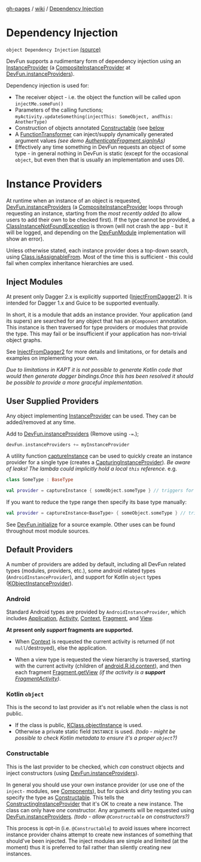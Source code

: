 [gh-pages](../index.md) / [wiki](index.md) / [Dependency Injection](.)

# Dependency Injection

`object Dependency Injection` [(source)](https://github.com/NextFaze/dev-fun/tree/master/dokka/src/main/java/wiki/DependencyInjection.kt#L114)

DevFun supports a rudimentary form of dependency injection using an [InstanceProvider](../com.nextfaze.devfun.inject/-instance-provider/index.md) (a
[CompositeInstanceProvider](../com.nextfaze.devfun.inject/-composite-instance-provider/index.md) at [DevFun.instanceProviders](../com.nextfaze.devfun.core/-dev-fun/instance-providers.md)).

Dependency injection is used for:

* The receiver object - i.e. the object the function will be called upon `injectMe.someFun()`
* Parameters of the calling functions; `myActivity.updateSomething(injectThis: SomeObject, andThis: AnotherType)`
* Construction of objects annotated [Constructable](../com.nextfaze.devfun.inject/-constructable/index.md) (see [below](#Constructable)
* A [FunctionTransformer](../com.nextfaze.devfun.core/-function-transformer/index.md) can inject/supply dynamically generated argument values *(see demo [AuthenticateFragment.signInAs](https://github.com/NextFaze/dev-fun/blob/master/demo/src/main/java/com/nextfaze/devfun/demo/AuthenticateScreen.kt#L225))*
* Effectively any time something in DevFun requests an object of some type - in general nothing in DevFun is static
(except for the occasional `object`, but even then that is usually an implementation and uses DI).

# Instance Providers

At runtime when an instance of an object is requested, [DevFun.instanceProviders](../com.nextfaze.devfun.core/-dev-fun/instance-providers.md) (a [CompositeInstanceProvider](../com.nextfaze.devfun.inject/-composite-instance-provider/index.md)
loops through requesting an instance, starting from the *most recently added* (to allow users to add their own to
be checked first). If the type cannot be provided, a [ClassInstanceNotFoundException](../com.nextfaze.devfun.inject/-class-instance-not-found-exception/index.md) is thrown (will not crash the
app - but it will be logged, and depending on the [DevFunModule](../com.nextfaze.devfun.core/-dev-fun-module/index.md) implementation will show an error).

Unless otherwise stated, each instance provider does a top-down search, using [Class.isAssignableFrom](https://developer.android.com/reference/java/lang/Class.html#isAssignableFrom(java.lang.Class<?>)). Most of the
time this is sufficient - this could fail when complex inheritance hierarchies are used.

## Inject Modules

At present only Dagger 2.x is explicitly supported ([InjectFromDagger2](../com.nextfaze.devfun.inject.dagger2/-inject-from-dagger2/index.md)). It is intended for Dagger 1.x and Guice to be
supported eventually.

In short, it is a module that adds an instance provider. Your application (and its supers) are searched for any
object that has an `@Component` annotation. This instance is then traversed for type providers or modules that
provide the type. This may fail or be insufficient if your application has non-trivial object graphs.

See [InjectFromDagger2](../com.nextfaze.devfun.inject.dagger2/-inject-from-dagger2/index.md) for more details and limitations, or for details and examples on implementing your own.

*Due to limitations in KAPT it is not possible to generate Kotlin code that would then generate dagger bindings.Once this has been resolved it should be possible to provide a more graceful implementation.*

## User Supplied Providers

Any object implementing [InstanceProvider](../com.nextfaze.devfun.inject/-instance-provider/index.md) can be used. They can be added/removed at any time.

Add to [DevFun.instanceProviders](../com.nextfaze.devfun.core/-dev-fun/instance-providers.md) (Remove using `-=`.);

``` kotlin
devFun.instanceProviders += myInstanceProvider
```

A utility function [captureInstance](../com.nextfaze.devfun.inject/capture-instance.md) can be used to quickly create an instance provider for a single type (creates
a [CapturingInstanceProvider](../com.nextfaze.devfun.inject/-capturing-instance-provider/index.md)). *Be aware of leaks! The lambda could implicitly hold a local `this` reference.*
e.g.

``` kotlin
class SomeType : BaseType

val provider = captureInstance { someObject.someType } // triggers for SomeType or BaseType
```

If you want to reduce the type range then specify its base type manually:

``` kotlin
val provider = captureInstance<BaseType> { someObject.someType } // triggers only for BaseType
```

See [DevFun.initialize](../com.nextfaze.devfun.core/-dev-fun/initialize.md) for a source example. Other uses can be found throughout most module sources.

## Default Providers

A number of providers are added by default, including all DevFun related types (modules, providers, etc.), some
android related types (`AndroidInstanceProvider`), and support for Kotlin `object` types ([KObjectInstanceProvider](../com.nextfaze.devfun.inject/-k-object-instance-provider/index.md)).

### Android

Standard Android types are provided by `AndroidInstanceProvider`, which includes [Application](https://developer.android.com/reference/android/app/Application.html), [Activity](https://developer.android.com/reference/android/app/Activity.html),
[Context](https://developer.android.com/reference/android/content/Context.html), [Fragment](#), and [View](https://developer.android.com/reference/android/view/View.html).

**At present only *support* fragments are supported.**

* When [Context](https://developer.android.com/reference/android/content/Context.html) is requested the current activity is returned (if not `null`/destroyed), else the application.

* When a view type is requested the view hierarchy is traversed, starting with the current activity (children of
[android.R.id.content](https://developer.android.com/reference/android/R/id.html#content)), and then each fragment [Fragment.getView](#) *(if the activity is a **support** [FragmentActivity](#))*.

### Kotlin `object`

This is the second to last provider as it's not reliable when the class is not public.

* If the class is public, [KClass.objectInstance](https://kotlinlang.org/api/latest/jvm/stdlib/kotlin.reflect/-k-class/object-instance.html) is used.
* Otherwise a private static field `INSTANCE` is used. *(todo - might be possible to check Kotlin metadata to ensure it's a proper `object`?)*

### Constructable

This is the last provider to be checked, which *can* construct objects and inject constructors (using [DevFun.instanceProviders](../com.nextfaze.devfun.core/-dev-fun/instance-providers.md)).

In general you should use your own instance provider (or use one of the `inject-` modules, see [Components](-components.md)),
but for quick and dirty testing you can specify the type as [Constructable](../com.nextfaze.devfun.inject/-constructable/index.md). This tells the [ConstructingInstanceProvider](../com.nextfaze.devfun.inject/-constructing-instance-provider/index.md)
that it's OK to create a new instance. The class can only have *one* constructor. Any arguments will be requested
using [DevFun.instanceProviders](../com.nextfaze.devfun.core/-dev-fun/instance-providers.md). *(todo - allow `@Constructable` on constructors?)*

This process is opt-in (i.e. `@Constructable`) to avoid issues where incorrect instance provider chains attempt to
create new instances of something that should've been injected. The inject modules are simple and limited (at the
moment) thus it is preferred to fail rather than silently creating new instances.

